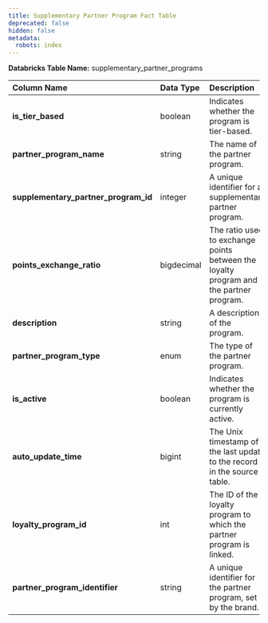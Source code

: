 ```yaml
---
title: Supplementary Partner Program Fact Table
deprecated: false
hidden: false
metadata:
  robots: index
---
```

**Databricks Table Name:** supplementary_partner_programs

| Column Name                          | Data Type  | Description                                                                            | Linked Table(s)                                                                                                                |
| :----------------------------------- | :--------- | :------------------------------------------------------------------------------------- | :----------------------------------------------------------------------------------------------------------------------------- |
| **is_tier_based**                    | boolean    | Indicates whether the program is tier-based.                                           | [partner_programs](https://docs.capillarytech.com/docs/dimension-tables#partner-programs-partner_programs)                     |
| **partner_program_name**             | string     | The name of the partner program.                                                       | [partner_programs]([partner_programs](https://docs.capillarytech.com/docs/dimension-tables#partner-programs-partner_programs)) |
| **supplementary_partner_program_id** | integer    | A unique identifier for a supplementary partner program.                               | -                                                                                                                              |
| **points_exchange_ratio**            | bigdecimal | The ratio used to exchange points between the loyalty program and the partner program. | [partner_programs]([partner_programs](https://docs.capillarytech.com/docs/dimension-tables#partner-programs-partner_programs)) |
| **description**                      | string     | A description of the program.                                                          | [partner_programs]([partner_programs](https://docs.capillarytech.com/docs/dimension-tables#partner-programs-partner_programs)) |
| **partner_program_type**             | enum       | The type of the partner program.                                                       | [partner_programs]([partner_programs](https://docs.capillarytech.com/docs/dimension-tables#partner-programs-partner_programs)) |
| **is_active**                        | boolean    | Indicates whether the program is currently active.                                     | [partner_programs]([partner_programs](https://docs.capillarytech.com/docs/dimension-tables#partner-programs-partner_programs)) |
| **auto_update_time**                 | bigint     | The Unix timestamp of the last update to the record in the source table.               | [time](https://docs.capillarytech.com/docs/dimension-tables#/time)                                                             |
| **loyalty_program_id**               | int        | The ID of the loyalty program to which the partner program is linked.                  | [partner_programs]([partner_programs](https://docs.capillarytech.com/docs/dimension-tables#partner-programs-partner_programs)) |
| **partner_program_identifier**       | string     | A unique identifier for the partner program, set by the brand.                         | [partner_programs]([partner_programs](https://docs.capillarytech.com/docs/dimension-tables#partner-programs-partner_programs)) |

<br />